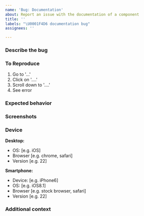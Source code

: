 ```yaml
---
name: 'Bug: Documentation'
about: Report an issue with the documentation of a component
title: ''
labels: "\U0001F4D6 documentation bug"
assignees: ''

---
```


### Describe the bug

<!-- A clear and concise description of what the bug is -->

### To Reproduce

<!-- Steps to reproduce the behavior -->

1. Go to '...'
2. Click on '....'
3. Scroll down to '....'
4. See error

### Expected behavior

<!-- A clear and concise description of what you expected to happen -->

### Screenshots

<!-- If applicable, add screenshots to help explain your problem -->

### Device

**Desktop:**

- OS: [e.g. iOS]
- Browser [e.g. chrome, safari]
- Version [e.g. 22]

**Smartphone:**

- Device: [e.g. iPhone6]
- OS: [e.g. iOS8.1]
- Browser [e.g. stock browser, safari]
- Version [e.g. 22]

### Additional context

<!-- Add any other context about the problem here -->
